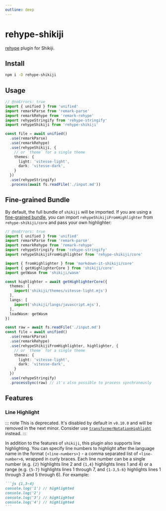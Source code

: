 ```yaml
---
outline: deep
---
```


# rehype-shikiji

<Badges name="rehype-shikiji" />

[rehype](https://github.com/rehypejs/rehype) plugin for Shikiji.

## Install

```bash
npm i -D rehype-shikiji
```

## Usage

```ts twoslash
// @noErrors: true
import { unified } from 'unified'
import remarkParse from 'remark-parse'
import remarkRehype from 'remark-rehype'
import rehypeStringify from 'rehype-stringify'
import rehypeShikiji from 'rehype-shikiji'

const file = await unified()
  .use(remarkParse)
  .use(remarkRehype)
  .use(rehypeShikiji, {
    // or `theme` for a single theme
    themes: {
      light: 'vitesse-light',
      dark: 'vitesse-dark',
    }
  })
  .use(rehypeStringify)
  .process(await fs.readFile('./input.md'))
```

## Fine-grained Bundle

By default, the full bundle of `shikiji` will be imported. If you are using a [fine-grained bundle](/guide/install#fine-grained-bundle), you can import `rehypeShikijiFromHighlighter` from `rehype-shikiji/core` and pass your own highlighter:

```ts twoslash
// @noErrors: true
import { unified } from 'unified'
import remarkParse from 'remark-parse'
import remarkRehype from 'remark-rehype'
import rehypeStringify from 'rehype-stringify'
import rehypeShikijiFromHighlighter from 'rehype-shikiji/core'

import { fromHighlighter } from 'markdown-it-shikiji/core'
import { getHighlighterCore } from 'shikiji/core'
import getWasm from 'shikiji/wasm'

const highlighter = await getHighlighterCore({
  themes: [
    import('shikiji/themes/vitesse-light.mjs')
  ],
  langs: [
    import('shikiji/langs/javascript.mjs'),
  ],
  loadWasm: getWasm
})

const raw = await fs.readFile('./input.md')
const file = await unified()
  .use(remarkParse)
  .use(remarkRehype)
  .use(rehypeShikijiFromHighlighter, highlighter, {
    // or `theme` for a single theme
    themes: {
      light: 'vitesse-light',
      dark: 'vitesse-dark',
    }
  })
  .use(rehypeStringify)
  .processSync(raw) // it's also possible to process synchronously
```

## Features

### Line Highlight

::: note
This is deprecated. It's disabled by default in `v0.10.0` and will be removed in the next minor. Consider use [`transformerNotationHighlight`](https://shikiji.netlify.app/packages/transformers#transformernotationhighlight) instead.
:::

In addition to the features of `shikiji`, this plugin also supports line highlighting. You can specify line numbers to highlight after the language name in the format `{<line-numbers>}` - a comma separated list of `<line-number>`s, wrapped in curly braces. Each line number can be a single number (e.g. `{2}` highlights line 2 and `{1,4}` highlights lines 1 and 4) or a range (e.g. `{5-7}` highlights lines 1 through 7, and `{1-3,5-6}` highlights lines 1 through 3 and 5 through 6). For example:

````md
```js {1,3-4}
console.log('1') // highlighted
console.log('2')
console.log('3') // highlighted
console.log('4') // highlighted
```
````
